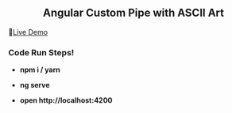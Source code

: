 <h2 align="center">Angular Custom Pipe with ASCII Art</h2>

:rocket:[Live Demo](https://angular-asciiart-pipe.netlify.app/ "Live Demo")

### Code Run Steps! ###

-  **npm i / yarn**

- **ng serve**

- **open http://localhost:4200**
